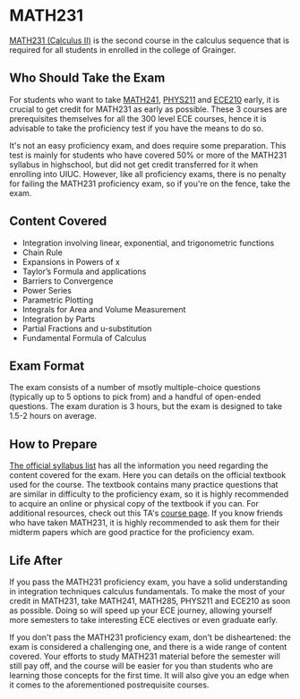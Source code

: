 # MATH231

[MATH231 (Calculus II)](../Course%20Wiki/MATH%20Course%20Offerings/MATH231.md) is the second course in the calculus sequence that is required for all students in enrolled in the college of Grainger.

## Who Should Take the Exam

For students who want to take [MATH241](../Course%20Wiki/MATH%20Course%20Offerings/MATH241.md), [PHYS211](../Course%20Wiki/PHYS%20Course%20Offerings/PHYS211.md) and [ECE210](../Course%20Wiki/ECE%20Course%20Offerings/ECE210.md) early, it is crucial to get credit for MATH231 as early as possible. These 3 courses are prerequisites themselves for all the 300 level ECE courses, hence it is advisable to take the proficiency test if you have the means to do so.

It's not an easy proficiency exam, and does require some preparation. This test is mainly for students who have covered 50% or more of the MATH231 syllabus in highschool, but did not get credit transferred for it when enrolling into UIUC. However, like all proficiency exams, there is no penalty for failing the MATH231 proficiency exam, so if you're on the fence, take the exam.

## Content Covered

- Integration involving linear, exponential, and trigonometric functions
- Chain Rule
- Expansions in Powers of x
- Taylor’s Formula and applications
- Barriers to Convergence
- Power Series
- Parametric Plotting
- Integrals for Area and Volume Measurement
- Integration by Parts
- Partial Fractions and u-substitution
- Fundamental Formula of Calculus

## Exam Format

The exam consists of a number of msotly multiple-choice questions (typically up to 5 options to pick from) and a handful of open-ended questions. The exam duration is 3 hours, but the exam is designed to take 1.5-2 hours on average.

## How to Prepare

[The official syllabus list](https://math.illinois.edu/resources/syllabus-math-231) has all the information you need regarding the content covered for the exam. Here you can details on the official textbook used for the course. The textbook contains many practice questions that are similar in difficulty to the proficiency exam, so it is highly recommended to acquire an online or physical copy of the textbook if you can. For additional resources, check out this TA's [course page](https://xinrany.github.io/home/teaching/math231-spring2022.html). If you know friends who have taken MATH231, it is highly recommended to ask them for their midterm papers which are good practice for the proficiency exam.

## Life After

If you pass the MATH231 proficiency exam, you have a solid understanding in integration techniques calculus fundamentals. To make the most of your credit in MATH231, take MATH241, MATH285, PHYS211 and ECE210 as soon as possible. Doing so will speed up your ECE journey, allowing yourself more semesters to take interesting ECE electives or even graduate early.

If you don't pass the MATH231 proficiency exam, don't be disheartened: the exam is considered a challenging one, and there is a wide range of content covered. Your efforts to study MATH231 material before the semester will still pay off, and the course will be easier for you than students who are learning those concepts for the first time. It will also give you an edge when it comes to the aforementioned postrequisite courses.
